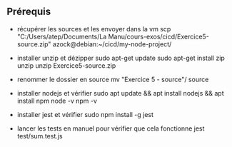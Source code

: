 
## Prérequis

- récupérer les sources et les envoyer dans la vm
scp "C:/Users/atep/Documents/La Manu/cours-exos/cicd/Exercice5-source.zip" azock@debian:~/cicd/my-node-project/

- installer unzip et dézipper
sudo apt-get update
sudo apt-get install zip unzip
unzip Exercice5-source.zip

- renommer le dossier en source
mv "Exercice 5 - source"/ source

- installer nodejs et vérifier
sudo apt update && apt install nodejs && apt install npm 
node -v
npm -v

- installer jest et vérifier
sudo npm install -g jest

- lancer les tests en manuel pour vérifier que cela fonctionne
jest test/sum.test.js


